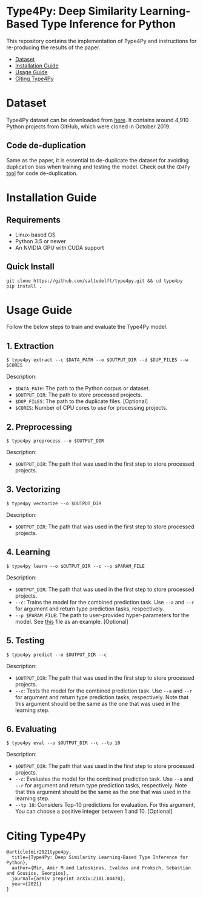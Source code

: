 # Type4Py: Deep Similarity Learning-Based Type Inference for Python
This repository contains the implementation of Type4Py and instructions for re-producing the results of the paper.

- [Dataset](#dataset)
- [Installation Guide](#installation-guide)
- [Usage Guide](#usage-guide)
- [Citing Type4Py](#citing-type4py)

# Dataset
Type4Py dataset can be downloaded from [here](https://surfdrive.surf.nl/files/index.php/s/KobWgHFgXUgW4rA). It contains around 4,910 Python projects from GitHub, which were cloned in October 2019.

## Code de-duplication
Same as the paper, it is essential to de-duplicate the dataset for avoiding duplication bias when training and testing the model. Check out the `CD4Py` [tool](https://github.com/saltudelft/CD4Py) for code de-duplication.

# Installation Guide
## Requirements
- Linux-based OS
- Python 3.5 or newer
- An NVIDIA GPU with CUDA support

## Quick Install
```
git clone https://github.com/saltudelft/type4py.git && cd type4py
pip install .
```

# Usage Guide
Follow the below steps to train and evaluate the Type4Py model.
## 1. Extraction
```
$ type4py extract --c $DATA_PATH --o $OUTPUT_DIR --d $DUP_FILES --w $CORES
```
Description:
- `$DATA_PATH`: The path to the Python corpus or dataset.
- `$OUTPUT_DIR`: The path to store processed projects.
- `$DUP_FILES`: The path to the duplicate files. [Optional]
- `$CORES`: Number of CPU cores to use for processing projects.

## 2. Preprocessing
```
$ type4py preprocess --o $OUTPUT_DIR
```
Description:
- `$OUTPUT_DIR`: The path that was used in the first step to store processed projects.

## 3. Vectorizing
```
$ type4py vectorize --o $OUTPUT_DIR
```
Description:
- `$OUTPUT_DIR`: The path that was used in the first step to store processed projects.

## 4. Learning
```
$ type4py learn --o $OUTPUT_DIR --c --p $PARAM_FILE
```
Description:
- `$OUTPUT_DIR`: The path that was used in the first step to store processed projects.
- `--c`: Trains the model for the combined prediction task. Use `--a` and `--r` for argument and return type prediction tasks, respectively.
- `--p $PARAM_FILE`: The path to user-provided hyper-parameters for the model. See [this](https://github.com/saltudelft/type4py/blob/main/type4py/model_params.json) file as an example. [Optional]

## 5. Testing
```
$ type4py predict --o $OUTPUT_DIR --c
```

Description:
- `$OUTPUT_DIR`: The path that was used in the first step to store processed projects.
- `--c`: Tests the model for the combined prediction task. Use `--a` and `--r` for argument and return type prediction tasks, respectively. Note that this argument should be the same as the one that was used in the learning step.

## 6. Evaluating
```
$ type4py eval --o $OUTPUT_DIR --c --tp 10
```

Description:
- `$OUTPUT_DIR`: The path that was used in the first step to store processed projects.
- `--c`: Evaluates the model for the combined prediction task. Use `--a` and `--r` for argument and return type prediction tasks, respectively. Note that this argument should be the same as the one that was used in the learning step.
- `--tp 10`: Considers Top-10 predictions for evaluation. For this argument, You can choose a positive integer between 1 and 10. [Optional]

# Citing Type4Py

```
@article{mir2021type4py,
  title={Type4Py: Deep Similarity Learning-Based Type Inference for Python},
  author={Mir, Amir M and Latoskinas, Evaldas and Proksch, Sebastian and Gousios, Georgios},
  journal={arXiv preprint arXiv:2101.04470},
  year={2021}
}
```